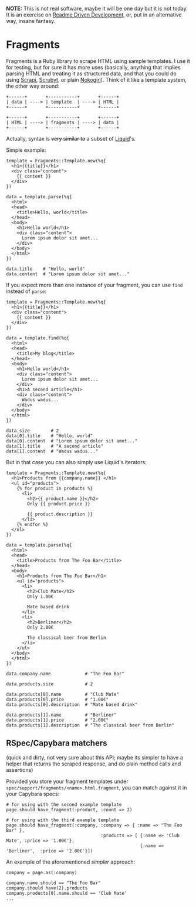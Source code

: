 **NOTE:** This is not real software, maybe it will be one day but it is not today. It is an exercise on [Readme Driven Development](http://tom.preston-werner.com/2010/08/23/readme-driven-development.html), or, put in an alternative way, insane fantasy.

# Fragments

Fragments is a Ruby library to scrape HTML using sample templates. I use it for testing, but for sure it has more uses (basically, anything that implies parsing HTML and treating it as structured data, and that you could do using [Scrapi](https://github.com/assaf/scrapi), [Scrubyt](https://github.com/scrubber/scrubyt), or plain [Nokogiri](http://nokogiri.org/)). Think of it like a template system, the other way around:

    +------+       +-----------+       +------+
    | data | ----> | template  | ----> | HTML |
    +------+       +-----------+       +------+
    
    +------+       +-----------+       +------+
    | HTML | ----> | fragments | ----> | data |
    +------+       +-----------+       +------+

Actually, syntax is <del>very similar to</del> a subset of [Liquid](https://github.com/Shopify/liquid)'s.

Simple example:

    template = Fragments::Template.new(%q{
      <h1>{{title}}</h1>
      <div class="content">
        {{ content }}
      </div>
    })
    
    data = template.parse(%q{
      <html>
      <head>
        <title>Hello, world</title>
      </head>
      <body>
        <h1>Hello world</h1>
        <div class="content">
          Lorem ipsum dolor sit amet...
        </div>
      </body>
      </html>
    })
    
    data.title    # "Hello, world"
    data.content  # "Lorem ipsum dolor sit amet..."

If you expect more than one instance of your fragment, you can use `find` instead of `parse`:

    template = Fragments::Template.new(%q{
      <h1>{{title}}</h1>
      <div class="content">
        {{ content }}
      </div>
    })
    
    data = template.find(%q{
      <html>
      <head>
        <title>My blog</title>
      </head>
      <body>
        <h1>Hello world</h1>
        <div class="content">
          Lorem ipsum dolor sit amet...
        </div>
        <h1>A second article</h1>
        <div class="content">
          Wadus wadus...
        </div>
      </body>
      </html>
    })
    
    data.size        # 2
    data[0].title    # "Hello, world"
    data[0].content  # "Lorem ipsum dolor sit amet..."
    data[1].title    # "A second article"
    data[1].content  # "Wadus wadus..."
    
But in that case you can also simply use Liquid's iterators:

    template = Fragments::Template.new(%q{
      <h1>Products from {{company.name}} </h1>
      <ul id="products">
        {% for product in products %}
          <li>
            <h2>{{ product.name }}</h2>
            Only {{ product.price }}

            {{ product.description }}
          </li>
        {% endfor %}
      </ul>
    })
    
    data = template.parse(%q{
      <html>
      <head>
        <title>Products from The Foo Bar</title>
      </head>
      <body>
        <h1>Products from The Foo Bar</h1>
        <ul id="products">
          <li>
            <h2>Club Mate</h2>
            Only 1.00€
            
            Mate based drink
          </li>
          <li>
            <h2>Berliner</h2>
            Only 2.00€
            
            The classical beer from Berlin
          </li>
        </ul>
      </body>
      </html>
    })
    
    data.company.name             # "The Foo Bar"
    
    data.products.size            # 2
    
    data.products[0].name         # "Club Mate"
    data.products[0].price        # "1.00€"
    data.products[0].description  # "Mate based drink"
    
    data.products[1].name         # "Berliner"
    data.products[1].price        # "2.00€"
    data.products[1].description  # "The classical beer from Berlin"

## RSpec/Capybara matchers

(quick and dirty, not very sure about this API; maybe its simpler to have a helper that returns the scraped response, and do plain method calls and assertions)

Provided you store your fragment templates under `spec/support/fragments/<name>.html.fragment`, you can match against it in your Capybara specs:

    # for using with the second example template
    page.should have_fragment(:product, :count => 2)

    # for using with the third example template
    page.should have_fragment(:company, :company => { :name => "The Foo Bar" },
                                        :products => [ {:name => 'Club Mate', :price => '1.00€'},
                                                       {:name => 'Berliner',  :price => '2.00€'}])

An example of the aforementioned *simpler* approach:

    company = page.as(:company)
    
    company.name.should == "The Foo Bar"
    company.should have(2).products
    company.products[0].name.should == 'Club Mate'
    ...

